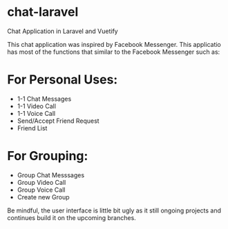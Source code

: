# chat-laravel
Chat Application in Laravel and Vuetify

This chat application was inspired by Facebook Messenger. This applicatio has most of the functions that similar to the Facebook Messenger such as:

# For Personal Uses:
- 1-1 Chat Messages
- 1-1 Video Call
- 1-1 Voice Call
- Send/Accept Friend Request
- Friend List

# For Grouping:
- Group Chat Messsages
- Group Video Call
- Group Voice Call
- Create new Group

Be mindful, the user interface is little bit ugly as it still ongoing projects and continues build it on the upcoming branches. 
